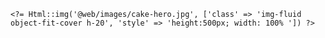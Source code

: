 <!-- For placing a image -->

    <?= Html::img('@web/images/cake-hero.jpg', ['class' => 'img-fluid object-fit-cover h-20', 'style' => 'height:500px; width: 100% ']) ?>
